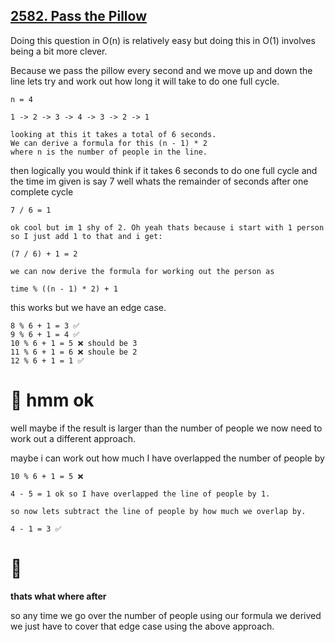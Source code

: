 ## [2582. Pass the Pillow](https://leetcode.com/problems/pass-the-pillow/description/)

Doing this question in O(n) is relatively easy but doing this in O(1) involves being a bit more clever.

Because we pass the pillow every second and we move up and down the line lets try and work
out how long it will take to do one full cycle.

```
n = 4

1 -> 2 -> 3 -> 4 -> 3 -> 2 -> 1

looking at this it takes a total of 6 seconds.
We can derive a formula for this (n - 1) * 2
where n is the number of people in the line.
```

then logically you would think if it takes 6 seconds to do one full cycle and the time im given is say 7 well whats the remainder of seconds after one complete cycle
```
7 / 6 = 1

ok cool but im 1 shy of 2. Oh yeah thats because i start with 1 person so I just add 1 to that and i get:

(7 / 6) + 1 = 2

we can now derive the formula for working out the person as

time % ((n - 1) * 2) + 1
```

this works but we have an edge case.
```
8 % 6 + 1 = 3 ✅
9 % 6 + 1 = 4 ✅
10 % 6 + 1 = 5 ❌ should be 3
11 % 6 + 1 = 6 ❌ shoule be 2
12 % 6 + 1 = 1 ✅

```
# 🤔 hmm ok 

well maybe if the result is larger than the number of people we now need to work out a different approach. 

maybe i can work out how much I have overlapped the number of people by
```
10 % 6 + 1 = 5 ❌

4 - 5 = 1 ok so I have overlapped the line of people by 1.

so now lets subtract the line of people by how much we overlap by.

4 - 1 = 3 ✅
```

# 🎉
__thats what where after__

so any time we go over the number of people using our formula we derived we just have to cover that edge case using the above approach.